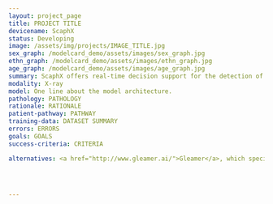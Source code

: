```yaml
---
layout: project_page
title: PROJECT TITLE
devicename: ScaphX
status: Developing
image: /assets/img/projects/IMAGE_TITLE.jpg
sex_graph: /modelcard_demo/assets/images/sex_graph.jpg
ethn_graph: /modelcard_demo/assets/images/ethn_graph.jpg
age_graph: /modelcard_demo/assets/images/age_graph.jpg
summary: ScaphX offers real-time decision support for the detection of scaphoid fractures. The application interprets wrist x-rays to increase the accuracy and confidence of diagnosis, enabling rapid turnaround treatment with discharge or appropriate further management of these patients.
modality: X-ray
model: One line about the model architecture.
pathology: PATHOLOGY
rationale: RATIONALE
patient-pathway: PATHWAY
training-data: DATASET SUMMARY
errors: ERRORS
goals: GOALS
success-criteria: CRITERIA

alternatives: <a href="http://www.gleamer.ai/">Gleamer</a>, which specialise in trauma x-rays, has been considered for this purpose but was decided not suitable to solve this particular clinical problem. The decision was made to train an in-house algorithm instead.




---
```

